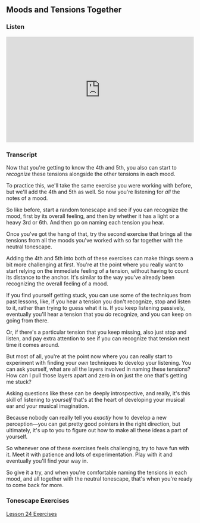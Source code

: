 ## Moods and Tensions Together



### Listen

<style>
.embed-container {
    position: relative;
    padding-bottom: 56.25%;
    height: 0;
    overflow: hidden;
    max-width: 100%;
  }
  iframe{
    position: absolute;
    top: 0;
    left: 0;
    width: 100%;
    height: 100%;
  }
</style>
<div class='embed-container'>
  <iframe src='https://www.youtube.com/embed/9JgYHum55hI?rel=0' frameborder='0' allowfullscreen></iframe>
</div>



### Transcript

Now that you're getting to know the 4th and 5th, you also can start to *recognize* these tensions alongside the other tensions in each mood.

To practice this, we'll take the same exercise you were working with before, but we'll add the 4th and 5th as well. So now you're listening for *all* the notes of a mood.

So like before, start a random tonescape and see if you can recognize the mood, first by its overall feeling, and then by whether it has a light or a heavy 3rd or 6th. And then go on naming each tension you hear.

Once you've got the hang of that, try the second exercise that brings all the tensions from all the moods you've worked with so far together with the neutral tonescape.

Adding the 4th and 5th into both of these exercises can make things seem a bit more challenging at first. You're at the point where you really want to start relying on the immediate feeling of a tension, without having to count its distance to the anchor. It's similar to the way you've already been recognizing the overall feeling of a mood.

If you find yourself getting stuck, you can use some of the techniques from past lessons, like, if you hear a tension you don't recognize, stop and listen to it, rather than trying to guess what it is. If you keep listening passively, eventually you'll hear a tension that you *do* recognize, and you can keep on going from there.

Or, if there's a particular tension that you keep missing, also just stop and listen, and pay extra attention to see if you can recognize that tension next time it comes around. 

But most of all, you're at the point now where you can really start to experiment with finding your *own* techniques to develop your listening. You can ask yourself, what are all the layers involved in naming these tensions? How can I pull those layers apart and zero in on just the one that's getting me stuck?

Asking questions like these can be deeply introspective, and really, it's this skill of listening to *yourself* that's at the heart of developing your musical ear and your musical imagination. 

Because nobody can really tell you *exactly* how to develop a new perception&mdash;you can get pretty good pointers in the right direction, but ultimately, it's up to you to figure out how to make all these ideas a part of yourself. 

So whenever one of these exercises feels challenging, try to have fun with it. Meet it with patience and lots of experimentation. Play with it and eventually you'll find your way in.

So give it a try, and when you're comfortable naming the tensions in each mood, and all together with the neutral tonescape, that's when you're ready to come back for more.



### Tonescape Exercises

[Lesson 24 Exercises](24-exercises.html)

